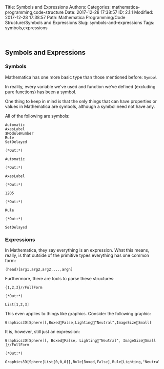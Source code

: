 Title: Symbols and Expressions
Authors: 
Categories: mathematica-programming,code-structure
Date: 2017-12-28 17:38:57
ID: 2.1.1
Modified: 2017-12-28 17:38:57
Path: Mathematica Programming/Code Structure/Symbols and Expressions
Slug: symbols-and-expressions
Tags: symbols,expressions

<a id="symbols-and-expressions" style="width:0;height:0;margin:0;padding:0;">&zwnj;</a>

## Symbols and Expressions

### Symbols

Mathematica has one more basic type than those mentioned before:  ```Symbol```

In reality, every variable we’ve used and function we’ve defined (excluding pure functions) has been a symbol.

One thing to keep in mind is that the only things that can have properties or values in Mathematica are symbols, although a symbol need not have any.

All of the following are symbols:

	Automatic
	AxesLabel
	$ModuleNumber
	Rule
	SetDelayed

	(*Out:*)
	
	Automatic

	(*Out:*)
	
	AxesLabel

	(*Out:*)
	
	1205

	(*Out:*)
	
	Rule

	(*Out:*)
	
	SetDelayed

### Expressions

In Mathematica, they say everything is an expression. What this means, really, is that outside of the primitive types everything has one common form:

	(head)[arg1,arg2,arg2,...,argn]

Furthermore, there are tools to parse these structures:

	{1,2,3}//FullForm

	(*Out:*)
	
	List[1,2,3]

This even applies to things like graphics. Consider the following graphic:

	Graphics3D[Sphere[],BoxedFalse,Lighting"Neutral",ImageSizeSmall]



It is, however, still just an expression:

	Graphics3D[Sphere[], BoxedFalse, Lighting"Neutral", ImageSizeSmall ]//FullForm

	(*Out:*)
	
	Graphics3D[Sphere[List[0,0,0]],Rule[Boxed,False],Rule[Lighting,"Neutral"],Rule[ImageSize,Small]]